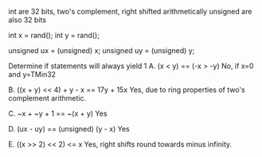 int are 32 bits, two's complement, right shifted arithmetically
unsigned are also 32 bits

int x = rand();
int y = rand();

unsigned ux = (unsigned) x;
unsigned uy = (unsigned) y;

Determine if statements will always yield 1
A. (x < y) == (-x > -y)
No, if x=0 and y=TMin32

B. ((x + y) << 4) + y - x == 17y + 15x
Yes, due to ring properties of two's complement arithmetic.

C. ~x + ~y + 1 == ~(x + y)
Yes

D. (ux - uy) == (unsigned) (y - x)
Yes

E. ((x >> 2) << 2) <= x
Yes, right shifts round towards minus infinity.
